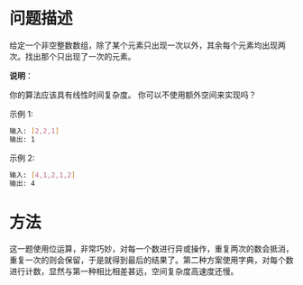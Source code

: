 # 问题描述

给定一个非空整数数组，除了某个元素只出现一次以外，其余每个元素均出现两次。找出那个只出现了一次的元素。

**说明**：

你的算法应该具有线性时间复杂度。 你可以不使用额外空间来实现吗？

示例 1:

```bash
输入: [2,2,1]
输出: 1
```

示例 2:

```bash
输入: [4,1,2,1,2]
输出: 4
```

# 方法

这一题使用位运算，非常巧妙，对每一个数进行异或操作，重复两次的数会抵消，重复一次的则会保留，于是就得到最后的结果了。第二种方案使用字典，对每个数进行计数，显然与第一种相比相差甚远，空间复杂度高速度还慢。